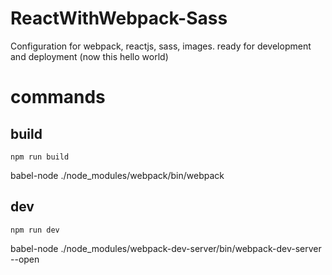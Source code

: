 # ReactWithWebpack-Sass
Configuration for webpack, reactjs, sass, images. ready for development and deployment (now this hello world)

<h1>commands</h1>

<h2>build</h2> 
<code>npm run build</code>
<p>babel-node ./node_modules/webpack/bin/webpack</p>

<h2>dev</h2>
<code>npm run dev</code>    
<p>babel-node ./node_modules/webpack-dev-server/bin/webpack-dev-server --open</p>
